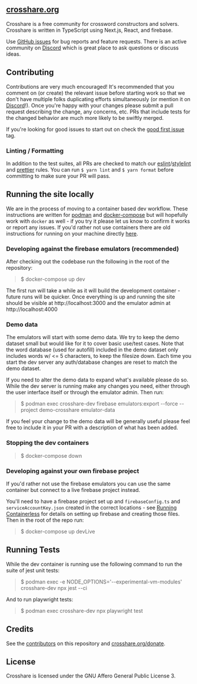 ## [crosshare.org](https://crosshare.org)

Crosshare is a free community for crossword constructors and solvers. Crosshare is written in TypeScript using Next.js, React, and firebase.

Use [GitHub issues](https://github.com/crosshare-org/crosshare/issues) for bug reports and feature requests. There is an active community on [Discord](https://discord.gg/8Tu67jB4F3) which is great place to ask questions or discuss ideas.

## Contributing

Contributions are very much encouraged! It's recommended that you comment on (or create) the relevant issue before starting work so that we don't have multiple folks duplicating efforts simultaneously (or mention it on [Discord](https://discord.gg/8Tu67jB4F3)!). Once you're happy with your changes please submit a pull request describing the change, any concerns, etc. PRs that include tests for the changed behavior are much more likely to be swiftly merged.

If you're looking for good issues to start out on check the [good first issue](https://github.com/crosshare-org/crosshare/issues?q=is%3Aissue+is%3Aopen+label%3A"good+first+issue") tag.

### Linting / Formatting

In addition to the test suites, all PRs are checked to match our [eslint](https://eslint.org/)/[stylelint](https://stylelint.io/) and [prettier](https://prettier.io/) rules. You can run `$ yarn lint` and `$ yarn format` before committing to make sure your PR will pass.

## Running the site locally

We are in the process of moving to a container based dev workflow. These instructions are written for [podman](https://podman.io/) and [docker-compose](https://brandonrozek.com/blog/rootless-docker-compose-podman/) but will hopefully work with `docker` as well - if you try it please let us know to confirm it works or report any issues. If you'd rather not use containers there are old instructions for running on your machine directly [here](/RUNNING_CONTAINERLESS.md).

### Developing against the firebase emulators (recommended)

After checking out the codebase run the following in the root of the repository:

> $ docker-compose up dev

The first run will take a while as it will build the development container - future runs will be quicker. Once everything is up and running the site should be visible at http://localhost:3000 and the emulator admin at http://localhost:4000

### Demo data

The emulators will start with some demo data. We try to keep the demo dataset small but would like for it to cover basic use/test cases. Note that the word database (used for autofill) included in the demo dataset only includes words w/ <= 5 characters, to keep the filesize down. Each time you start the dev server any auth/database changes are reset to match the demo dataset.

If you need to alter the demo data to expand what's available please do so. While the dev server is running make any changes you need, either through the user interface itself or through the emulator admin. Then run:

> $ podman exec crosshare-dev firebase emulators:export --force --project demo-crosshare emulator-data

If you feel your change to the demo data will be generally useful please feel free to include it in your PR with a description of what has been added.

### Stopping the dev containers

> $ docker-compose down

### Developing against your own firebase project

If you'd rather not use the firebase emulators you can use the same container but connect to a live firebase project instead.

You'll need to have a firebase project set up and `firebaseConfig.ts` and `serviceAccountKey.json` created in the correct locations - see [Running Containerless](/RUNNING_CONTAINERLESS.md) for details on setting up firebase and creating those files. Then in the root of the repo run:

> $ docker-compose up devLive

## Running Tests

While the dev container is running use the following command to run the suite of jest unit tests:

> $ podman exec -e NODE_OPTIONS='--experimental-vm-modules' crosshare-dev npx jest --ci

And to run playwright tests:

> $ podman exec crosshare-dev npx playwright test

## Credits

See the [contributors](https://github.com/crosshare-org/crosshare/graphs/contributors) on this repository and [crosshare.org/donate](https://crosshare.org/donate).

## License

Crosshare is licensed under the GNU Affero General Public License 3.

